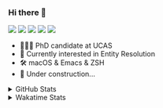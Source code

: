 ### Hi there 👋

[![](https://img.shields.io/badge/-Email-325180?logo=maildotru&logoColor=white&style=flat-square)](mailto:wang@tianshu.me)
[![](https://img.shields.io/badge/-GitHub-black?logo=GitHub&style=flat-square)](https://github.com/tshu-w)
[![](https://img.shields.io/badge/-Telegram-26a5e4?labelColor=fafafa&logo=telegram&style=flat-square)](https://t.me/tshu_w) 
[![](https://img.shields.io/badge/-Twitter-1da1f2?logo=Twitter&logoColor=white&style=flat-square)](https://twitter.com/tshu_w)
[![](https://komarev.com/ghpvc/?username=tshu-w&color=blueviolet&style=flat-square)]()



- 🧑🏻‍🎓 PhD candidate at UCAS
- 🔭 Currently interested in Entity Resolution
- 🛠 macOS & Emacs & ZSH
- 🚧 Under construction...

<details>

<summary>GitHub Stats</summary>

![Tianshu's GitHub stats](https://github-readme-stats.vercel.app/api?username=tshu-w&show_icons=true&theme=buefy&count_private=true)
  
</details>


<details>
  <summary>Wakatime Stats</summary>

  Currently, files accessed by tramp cannot be tracked by wakatime, see https://github.com/wakatime/wakatime-mode/issues/27
  <br>
  
<!--START_SECTION:waka-->
**I'm an Early 🐤** 

```text
🌞 Morning    28 commits     ██░░░░░░░░░░░░░░░░░░░░░░░   10.61% 
🌆 Daytime    128 commits    ████████████░░░░░░░░░░░░░   48.48% 
🌃 Evening    101 commits    █████████░░░░░░░░░░░░░░░░   38.26% 
🌙 Night      7 commits      ░░░░░░░░░░░░░░░░░░░░░░░░░   2.65%

```
📅 **I'm Most Productive on Saturday** 

```text
Monday       62 commits     █████░░░░░░░░░░░░░░░░░░░░   23.48% 
Tuesday      44 commits     ████░░░░░░░░░░░░░░░░░░░░░   16.67% 
Wednesday    23 commits     ██░░░░░░░░░░░░░░░░░░░░░░░   8.71% 
Thursday     14 commits     █░░░░░░░░░░░░░░░░░░░░░░░░   5.3% 
Friday       21 commits     ██░░░░░░░░░░░░░░░░░░░░░░░   7.95% 
Saturday     73 commits     ███████░░░░░░░░░░░░░░░░░░   27.65% 
Sunday       27 commits     ██░░░░░░░░░░░░░░░░░░░░░░░   10.23%

```


📊 **This Week I Spent My Time On** 

```text
💬 Programming Languages: 
sh                       54 hrs 38 mins      ███████████████████████░░   95.33% 
Org                      2 hrs 21 mins       █░░░░░░░░░░░░░░░░░░░░░░░░   4.12% 
Other                    7 mins              ░░░░░░░░░░░░░░░░░░░░░░░░░   0.22% 
Bash                     6 mins              ░░░░░░░░░░░░░░░░░░░░░░░░░   0.2% 
Emacs Lisp               4 mins              ░░░░░░░░░░░░░░░░░░░░░░░░░   0.12%

🔥 Editors: 
Zsh                      54 hrs 38 mins      ███████████████████████░░   95.33% 
Emacs                    2 hrs 40 mins       █░░░░░░░░░░░░░░░░░░░░░░░░   4.67%

🐱‍💻 Projects: 
multimodalER             38 hrs              ████████████████░░░░░░░░░   66.3% 
Terminal                 15 hrs 25 mins      ██████░░░░░░░░░░░░░░░░░░░   26.91% 
Unknown Project          2 hrs 17 mins       █░░░░░░░░░░░░░░░░░░░░░░░░   3.99% 
wts                      47 mins             ░░░░░░░░░░░░░░░░░░░░░░░░░   1.39% 
dotfiles                 39 mins             ░░░░░░░░░░░░░░░░░░░░░░░░░   1.15%

💻 Operating System: 
Linux                    48 hrs              █████████████████████░░░░   83.75% 
Mac                      9 hrs 18 mins       ████░░░░░░░░░░░░░░░░░░░░░   16.25%

```

**I Mostly Code in Python** 

```text
Python                   6 repos             ████████░░░░░░░░░░░░░░░░░   31.58% 
JavaScript               3 repos             ████░░░░░░░░░░░░░░░░░░░░░   15.79% 
HTML                     2 repos             ██░░░░░░░░░░░░░░░░░░░░░░░   10.53% 
Emacs Lisp               2 repos             ██░░░░░░░░░░░░░░░░░░░░░░░   10.53% 
TeX                      2 repos             ██░░░░░░░░░░░░░░░░░░░░░░░   10.53%

```



 Last Updated on 22/08/2021
<!--END_SECTION:waka-->
</details>

